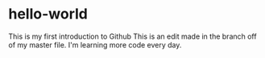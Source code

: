 # hello-world
This is my first introduction to Github
This is an edit made in the branch off of my master file. I'm learning more code every day.
